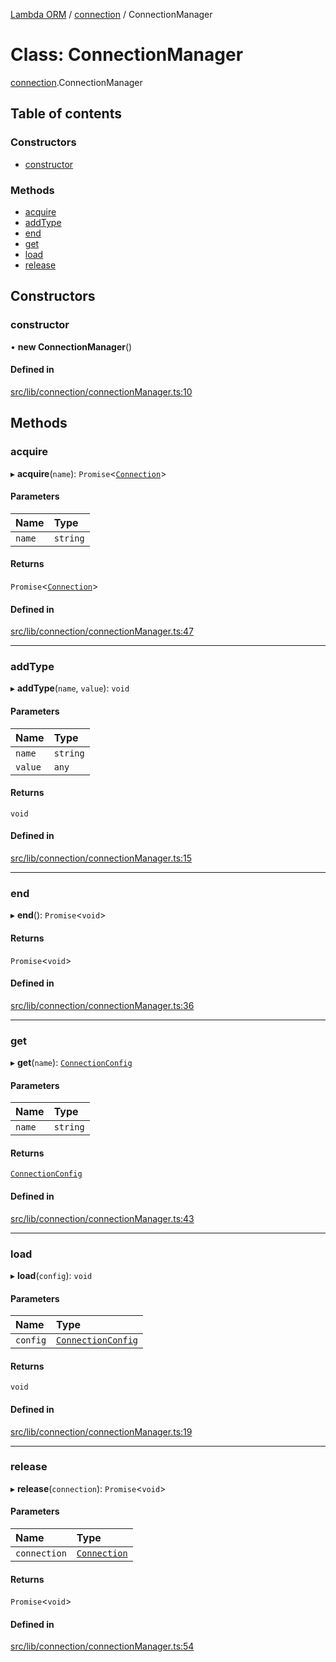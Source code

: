 [Lambda ORM](../README.md) / [connection](../modules/connection.md) / ConnectionManager

# Class: ConnectionManager

[connection](../modules/connection.md).ConnectionManager

## Table of contents

### Constructors

- [constructor](connection.ConnectionManager.md#constructor)

### Methods

- [acquire](connection.ConnectionManager.md#acquire)
- [addType](connection.ConnectionManager.md#addtype)
- [end](connection.ConnectionManager.md#end)
- [get](connection.ConnectionManager.md#get)
- [load](connection.ConnectionManager.md#load)
- [release](connection.ConnectionManager.md#release)

## Constructors

### constructor

• **new ConnectionManager**()

#### Defined in

[src/lib/connection/connectionManager.ts:10](https://github.com/FlavioLionelRita/lambdaorm/blob/15e828d/src/lib/connection/connectionManager.ts#L10)

## Methods

### acquire

▸ **acquire**(`name`): `Promise`<[`Connection`](connection.Connection.md)\>

#### Parameters

| Name | Type |
| :------ | :------ |
| `name` | `string` |

#### Returns

`Promise`<[`Connection`](connection.Connection.md)\>

#### Defined in

[src/lib/connection/connectionManager.ts:47](https://github.com/FlavioLionelRita/lambdaorm/blob/15e828d/src/lib/connection/connectionManager.ts#L47)

___

### addType

▸ **addType**(`name`, `value`): `void`

#### Parameters

| Name | Type |
| :------ | :------ |
| `name` | `string` |
| `value` | `any` |

#### Returns

`void`

#### Defined in

[src/lib/connection/connectionManager.ts:15](https://github.com/FlavioLionelRita/lambdaorm/blob/15e828d/src/lib/connection/connectionManager.ts#L15)

___

### end

▸ **end**(): `Promise`<`void`\>

#### Returns

`Promise`<`void`\>

#### Defined in

[src/lib/connection/connectionManager.ts:36](https://github.com/FlavioLionelRita/lambdaorm/blob/15e828d/src/lib/connection/connectionManager.ts#L36)

___

### get

▸ **get**(`name`): [`ConnectionConfig`](../interfaces/connection.ConnectionConfig.md)

#### Parameters

| Name | Type |
| :------ | :------ |
| `name` | `string` |

#### Returns

[`ConnectionConfig`](../interfaces/connection.ConnectionConfig.md)

#### Defined in

[src/lib/connection/connectionManager.ts:43](https://github.com/FlavioLionelRita/lambdaorm/blob/15e828d/src/lib/connection/connectionManager.ts#L43)

___

### load

▸ **load**(`config`): `void`

#### Parameters

| Name | Type |
| :------ | :------ |
| `config` | [`ConnectionConfig`](../interfaces/connection.ConnectionConfig.md) |

#### Returns

`void`

#### Defined in

[src/lib/connection/connectionManager.ts:19](https://github.com/FlavioLionelRita/lambdaorm/blob/15e828d/src/lib/connection/connectionManager.ts#L19)

___

### release

▸ **release**(`connection`): `Promise`<`void`\>

#### Parameters

| Name | Type |
| :------ | :------ |
| `connection` | [`Connection`](connection.Connection.md) |

#### Returns

`Promise`<`void`\>

#### Defined in

[src/lib/connection/connectionManager.ts:54](https://github.com/FlavioLionelRita/lambdaorm/blob/15e828d/src/lib/connection/connectionManager.ts#L54)
